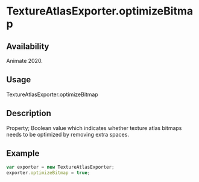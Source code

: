 # TextureAtlasExporter.optimizeBitmap

## Availability

Animate 2020.

## Usage

TextureAtlasExporter.optimizeBitmap

## Description

Property; Boolean value which indicates whether texture atlas bitmaps needs to be optimized by removing extra spaces.

## Example

``` javascript
var exporter = new TextureAtlasExporter;
exporter.optimizeBitmap = true;
````

